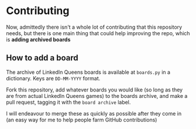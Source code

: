 # Contributing

Now, admittedly there isn't a whole lot of contributing that this repository needs, but there is one main thing that could help improving the repo, which is **adding archived boards**

## How to add a board

The archive of LinkedIn Queens boards is available at `boards.py` in a dictionary. Keys are `DD-MM-YYYY` format.

Fork this repository, add whatever boards you would like (so long as they are from actual LinkedIn Queens games) to the boards archive, and make a pull request, tagging it with the `board archive` label.

I will endeavour to merge these as quickly as possible after they come in (an easy way for me to help people farm GitHub contributions)
